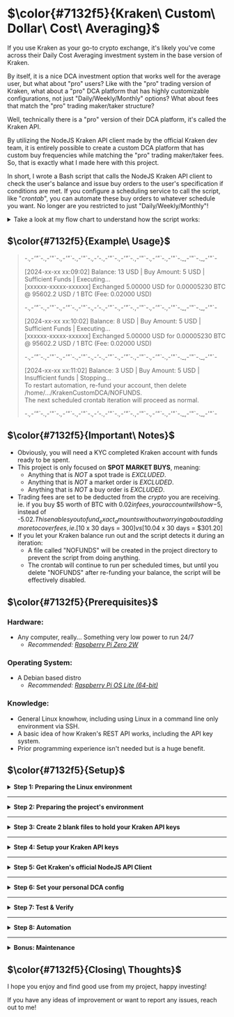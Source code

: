 # $\color{#7132f5}{Kraken\ Custom\ Dollar\ Cost\ Averaging}$

If you use Kraken as your go-to crypto exchange, it's likely you've come across their Daily Cost Averaging investment system in the base version of Kraken.

By itself, it is a nice DCA investment option that works well for the average user, but what about "pro" users? Like with the "pro" trading version of Kraken, what about a "pro" DCA platform that has highly customizable configurations, not just "Daily/Weekly/Monthly" options? What about fees that match the "pro" trading maker/taker structure?

Well, technically there is a "pro" version of their DCA platform, it's called the Kraken API.

By utilizing the NodeJS Kraken API client made by the official Kraken dev team, it is entirely possible to create a custom DCA platform that has custom buy frequencies while matching the "pro" trading maker/taker fees. So, that is exactly what I made here with this project.

In short, I wrote a Bash script that calls the NodeJS Kraken API client to check the user's balance and issue buy orders to the user's specification if conditions are met. If you configure a scheduling service to call the script, like "_crontab_", you can automate these buy orders to whatever schedule you want. No longer are you restricted to just "Daily/Weekly/Monthly"!

<details>

<summary>Take a look at my flow chart to understand how the script works:</summary>

![KCDCA-Flowchart](.github/resources/README/flowchart.png)

</details>

## $\color{#7132f5}{Example\ Usage}$

> -._,-'"\`-._,-'"\`-._,-'"\`-._,-'"\`-._,-'-._,-'"\`-._,-'"\`-._,-'"\`-._,-'"\`-._,-'"\`-.\_,-'"\`-.\_,-'"\`-
>
> [2024-xx-xx xx:09:02] Balance: 13 USD | Buy Amount: 5 USD | Sufficient Funds | Executing...  
> [xxxxxx-xxxxx-xxxxxx] Exchanged 5.00000 USD for 0.00005230 BTC @ 95602.2 USD / 1 BTC (Fee: 0.02000 USD)
>
> -._,-'"\`-._,-'"\`-._,-'"\`-._,-'"\`-._,-'-._,-'"\`-._,-'"\`-._,-'"\`-._,-'"\`-._,-'"\`-.\_,-'"\`-.\_,-'"\`-
>
> [2024-xx-xx xx:10:02] Balance: 8 USD | Buy Amount: 5 USD | Sufficient Funds | Executing...  
> [xxxxxx-xxxxx-xxxxxx] Exchanged 5.00000 USD for 0.00005230 BTC @ 95602.2 USD / 1 BTC (Fee: 0.02000 USD)
>
> -._,-'"\`-._,-'"\`-._,-'"\`-._,-'"\`-._,-'-._,-'"\`-._,-'"\`-._,-'"\`-._,-'"\`-._,-'"\`-.\_,-'"\`-.\_,-'"\`-
>
> [2024-xx-xx xx:11:02] Balance: 3 USD | Buy Amount: 5 USD | Insufficient funds | Stopping...  
> To restart automation, re-fund your account, then delete /home/.../KrakenCustomDCA/NOFUNDS.  
> The next scheduled crontab iteration will proceed as normal.
>
> -._,-'"\`-._,-'"\`-._,-'"\`-._,-'"\`-._,-'-._,-'"\`-._,-'"\`-._,-'"\`-._,-'"\`-._,-'"\`-.\_,-'"\`-.\_,-'"\`-

## $\color{#7132f5}{Important\ Notes}$

- Obviously, you will need a KYC completed Kraken account with funds ready to be spent.
- This project is only focused on **SPOT MARKET BUYS**, meaning:
  - Anything that is _NOT_ a spot trade is _EXCLUDED_.
  - Anything that is _NOT_ a market order is _EXCLUDED_.
  - Anything that is _NOT_ a buy order is _EXCLUDED_.
- Trading fees are set to be deducted from the _crypto_ you are receiving. ie. if you buy $5 worth of BTC with $0.02 in fees, your account will show -$5, instead of -$5.02. This enables you to fund _exact_ amounts without worrying about adding more to cover fees, ie. [$10 x 30 days = $300] vs [$10.04 x 30 days = $301.20]
- If you let your Kraken balance run out and the script detects it during an iteration:
  - A file called "NOFUNDS" will be created in the project directory to prevent the script from doing anything.
  - The crontab will continue to run per scheduled times, but until you delete "NOFUNDS" after re-funding your balance, the script will be effectively disabled.

## $\color{#7132f5}{Prerequisites}$

### Hardware:

- Any computer, really... Something very low power to run 24/7
  - _Recommended: [Raspberry Pi Zero 2W](https://www.raspberrypi.com/products/raspberry-pi-zero-2-w/)_

### Operating System:

- A Debian based distro
  - _Recommended: [Raspberry Pi OS Lite (64-bit)](https://www.raspberrypi.com/software/)_

### Knowledge:

- General Linux knowhow, including using Linux in a command line only environment via SSH.
- A basic idea of how Kraken's REST API works, including the API key system.
- Prior programming experience isn't needed but is a huge benefit.

## $\color{#7132f5}{Setup}$

<details>

<summary><b>Step 1: Preparing the Linux environment</b></summary><br/>

This guide assumes...

- You are using a Raspberry Pi platform running on the Raspberry Pi OS Lite (64-bit) operating system.
- You are SSH'd into your already flashed and fully up-to-date device as a user with sudo powers.

Make sure all required packages are installed:

    sudo apt update && \
    sudo apt install jq npm git

I recommend creating a new user dedicated to this project, one without sudo powers and cannot directly be accessed via SSH:

    sudo adduser kcdca

Disable SSH capabilities for that user:

    sudo usermod -s /usr/sbin/nologin kcdca

Log into the user you just created:

    sudo -su kcdca && \
    cd ~

> <u>Note</u>:
>
> You can skip making a dedicated user and just run the project on your normal sudo-enabled user. However, considering this project involves automation and money, taking extra security precautions at every turn is warranted.
>
> If you DID make a dedicated user, you need to remember that this project will be operating under the _kcdca_ user. If you somehow lose access to this user while automation has been enabled, **immediately** delete your Kraken API keys to stop the DCA orders from being placed until you are able to regain control. Also, simply powering off the device works too.

</details>

<hr/>

<details>

<summary><b>Step 2: Preparing the project's environment</b></summary><br/>

Clone this repository and enter the project's directory:

    git clone https://github.com/Katyatu/KrakenCustomDCA.git && \
    cd KrakenCustomDCA

Setup the project's NodeJS environment:

    npm i axios

</details>

<hr/>

<details>

<summary><b>Step 3: Create 2 blank files to hold your Kraken API keys</b></summary><br/>

    touch API_PUBLIC_KEY API_PRIVATE_KEY

</details>

<hr/>

<details>

<summary><b>Step 4: Setup your Kraken API keys</b></summary><br/>

Official Kraken support article on API key generation:

    https://support.kraken.com/hc/en-us/articles/360000919966-How-to-create-an-API-key

**<u>Required</u>** API permissions:

- Funds permission:
  - _Query_ - Checking fiat balance.
- Orders and trades:
  - _Query closed orders & trades_ - Getting details of the placed order.
  - _Create & modify orders_ - Placing the DCA market orders.

**<u>Leave all other permissions unchecked!</u>**

_Recommended_ key options:

- _IP address restriction_ - So that even if your keys get compromised, they can't be used without being on your currently used IP address. Use the below command to query your public IP supplied from ipleak.net:

        wget -qO- https://ipleak.net/json | jq .ip | tr -d '"'

- _Key expiration_ - I recommend rotating keys monthly, so, pick the end of the month.
- _Query start date_ - Pick the current date.
- _Query end date_ - Pick the same date as _Key expiration_.

Once you're happy with the key config, generate the API key. These keys will only be shown once, so don't close the key info box until you:

- Copy the generated "_Public Key_" and paste it inside the "_API_PUBLIC_KEY_" file you made in Step 3.

        nano API_PUBLIC_KEY

- Copy the generated "_Private Key_" and paste it inside the "_API_PRIVATE_KEY_" file you made in Step 3.

        nano API_PRIVATE_KEY

</details>

<hr/>

<details>

<summary><b>Step 5: Get Kraken's official NodeJS API Client</b></summary><br/>

Official Kraken support article on their NodeJS API Client:

    https://support.kraken.com/hc/en-us/articles/6814153290004-REST-API-command-line-client-NodeJS-

Either manually download the file from Step 2 of the support article into the project directory, renaming it as "_krakenapi.js_", or run the following command:

    wget -O "krakenapi.js" https://assets-cms.kraken.com/files/51n36hrp/support-center/483ec6a27e440d9a347817b31186687888fd584a.js

Look inside the downloaded .js file to verify legitimacy:

    cat krakenapi.js

</details>

<hr/>

<details>

<summary><b>Step 6: Set your personal DCA config</b></summary><br/>

    nano config.json

- _testing_ | boolean | Default: true
  > When set to true, a dry-run is conducted to validate inputs and expose errors without placing live orders. If there are no errors and the API responds with the order description you want to DCA with, set this to false to go live.
- _crypto_ | string | Default: BTC
  > Kraken's crypto asset code for the coin you want to buy. A list can be found under the "_cryptocurrency_" asset type here:  
  > https://support.kraken.com/hc/en-us/articles/360001185506-How-to-interpret-asset-codes
- _fiat_ | string | Default: USD
  > Kraken's fiat asset code for the fiat you want to trade with. A list can be found under the "_cash_" asset type here:  
  > https://support.kraken.com/hc/en-us/articles/360001185506-How-to-interpret-asset-codes
- _buyamount_ | int | Default: 5
  > The amount of fiat you want to use in exchange for your crypto. Must be above Kraken's minimum buy amount, which can be found here:  
  > https://support.kraken.com/hc/en-us/articles/360001389303-Overview-of-cryptocurrency-minimums

> <u>Note:</u>
>
> config.json **MUST** be a valid JSON object. Breaking the JSON structure **WILL** break the main script. Be careful!

</details>

<hr/>

<details>

<summary><b>Step 7: Test & Verify</b></summary><br/>

Look inside "_KrakenCustomDCA.sh_" so you have an idea on how this project operates:

    cat ./KrakenCustomDCA.sh

If you're happy with what you see, enable the ability to execute it:

    chmod u+x ./KrakenCustomDCA.sh

Manually run the main script with the config.json "_testing_" variable set to **true**:

    ./KrakenCustomDCA.sh

If the Kraken API isn't happy with something, the API response error will be displayed and the script halted. To diagnose, here is Kraken's support article for API errors:

    https://docs.kraken.com/api/docs/guides/spot-errors/

Otherwise, you should see an output like this:

> !!! TESTING MODE IS ACTIVE !!! EXAMPLE DATA USED !!! NO ORDERS ARE PLACED !!!  
> [2024-01-01 00:00:00] Balance: 5 USD | Buy Amount: 5 USD | Sufficient Funds | Executing...  
> \> {"error":[],"result":{"descr":{"order":"buy 5.00000000 XBTUSD @ market"}}}  
> \> Make sure the above api's buy order response is what you want executed.  
> \> Adjust config vars if needed, live buy orders are irreversible!  
> \> A successful live buy order will output a result like this:  
> [THISIS-ANEXA-MPLEID] Exchanged 5.00000 USD for 0.00005 BTC @ 100000.0 USD / 1 BTC (Fee: 0.02000 USD)

If there are...

- No API errors
- The balance reflects your Kraken account's balance and is greater than your buy amount
- The buy amount reflects what you set in config.json
- The crypto-fiat pair reflects what you set in config.json

...then you are ready to go live! Go back to Step 6 and set "_testing_" to **false** to enable making live buy orders the next time "_KrakenCustomDCA.sh_" is executed.

To make your first manual live buy order, simply run "_KrakenCustomDCA.sh_":

    ./KrakenCustomDCA.sh

If all goes well, you should get a clean output like this (minus the personal redactions):

> [2024-xx-xx xx:xx:xx] Balance: x USD | Buy Amount: 5 USD | Sufficient Funds | Executing...  
> [xxxxxx-xxxxx-xxxxxx] Exchanged 5.00000 USD for 0.00005139 BTC @ 97295.1 USD / 1 BTC (Fee: 0.02000 USD)

</details>

<hr/>

<details>

<summary><b>Step 8: Automation</b></summary><br/>

Since this script is a one-time execution, meaning 1 run = 1 buy, you will need to implement a way to schedule executions if you want to actually turn these buy orders into a Dollar Cost Averaging strategy.

The way we can do this is to utilize the power of "_crontab_". If you are not familiar with it, take a look here:

    https://linuxhandbook.com/crontab/

With "_crontab_", we can set any kind of recurring schedule to execute "_KrakenCustomDCA.sh_" (within API rate limits). Kraken's built-in DCA system is limited to as frequent as one buy a day, which might not be frequent enough for people who make big daily buys. This script enables us to break our daily buys down to Kraken's bare minimum buy amount while still maintaining our total daily investment goal.

Now, the desired schedule varies between users due to factors like preferred hours/days to buy and total daily investment goal. "_crontab_" is good at calculating even the most niche schedules, but might be difficult to figure out the right syntax that matches the schedule you want.

This website can help you figure that out:

    https://crontab.guru/

For example, if you want to...

- Invest $15 every day of the week
  - Broken up into 3 $5 buy orders
    - Executing a buy order every 8 hours
      - 12:00am, 08:00am, 04:00pm
        - 0 0/8 \* \* \*
- Invest $20 every weekday (Mon - Fri)
  - Broken up into 4 $5 buy orders
    - Executing a buy order every 6 hours
      - 12:00am, 06:00am, 12:00pm, 06:00pm
        - 0 0/6 \* \* 1-5
- Invest $30 every day of the week
  - Broken up into 6 $5 buy orders
    - Executing a buy order every 2 hours between 06:00pm and 04:00am
      - 12:00am, 02:00am, 04:00am, 06:00pm, 08:00pm, 10:00pm
        - 0 0-4/2,18-23/2 \* \* \*

Once you've figured out the right scheduling syntax, make note of your "_KrakenCustomDCA.sh_" absolute path with:

    realpath ./KrakenCustomDCA.sh

Then, open up your user's "_crontab_":

    crontab -e

You want to structure the syntax like this at the bottom of the file:

    <schedule syntax> <absolute path of KrakenCustomDCA.sh>

For example:

    0 0 * * * /home/<user>/KrakenCustomDCA/KrakenCustomDCA.sh

You will also want to be keeping a ledger of the script outputs to track how the automation is doing, ie. TXIDs and errors. Direct the script outputs to a file in the project directory like this:

    0 0 * * * /home/<user>/KrakenCustomDCA/KrakenCustomDCA.sh >> /home/<user>/KrakenCustomDCA/ledger.log

Save the "_crontab_" and exit. The changes are applied immediately and the next occurrence of your scheduled syntax will run the script with your given configuration.

That's it, congrats! You are set up with enhanced DCA investing!

Once your "_crontab_" does it's first iteration, there should be a "_ledger.log_" in the project directory containing the details of your first DCA order (and all future orders/script outputs). Be sure to check the "_ledger.log_" regularly to make sure the automation is going smoothly.

    cat ./ledger.log

> <u>Note:</u>
>
> If you want to stop the automation, remove your "_crontab_" line.
>
> If you are also finished using this project, revoke your API keys and delete the "_KrakenCustomDCA/_" folder.

</details>

<hr/>

<details>

<summary><b>Bonus: Maintenance</b></summary><br/>

In the spirit of always bolstering your privacy and security, I highly recommend that every month you...

- Check for system updates to stay up to date:

        sudo apt update && sudo apt full-upgrade && sudo apt autopurge && sudo apt autoclean && sudo reboot

- Rotate your Kraken API keys, revisiting Step 4 & 7.

- Withdraw your invested crypto into an air-gapped wallet.

  > For example with bitcoin: TailsOS + Bitcoin Core  
  > TailsOS: https://tails.net/  
  > Bitcoin Core: https://github.com/bitcoin/bitcoin/releases  
  > Air-gapped Tutorial: https://github.com/bitcoin/bitcoin/blob/master/doc/offline-signing-tutorial.md

- Rotate out the current crypto withdrawing address with a new address to enhance your blockchain privacy.
- Check back at this repository for any updates.

</details>

## $\color{#7132f5}{Closing\ Thoughts}$

I hope you enjoy and find good use from my project, happy investing!

If you have any ideas of improvement or want to report any issues, reach out to me!
